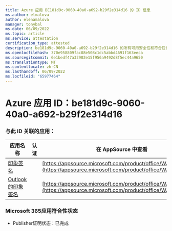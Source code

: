 ```yaml
---
title: Azure 应用 BE181d9c-9060-40a0-a692-b29f2e314d16 的 ID 信息
ms.author: elmalova
author: elenamalova
manager: tonybal
ms.date: 06/09/2022
ms.topic: article
ms.service: attestation
certification_type: attested
description: be181d9c-9060-40a0-a692-b29f2e314d16 的所有可用安全性和符合性信息。
ms.openlocfilehash: 370e958809fac08e508c1dc5abbd4691f163eeca
ms.sourcegitcommit: 6e1bedf47a32902e15f956a9492d8f5ec44a9650
ms.translationtype: MT
ms.contentlocale: zh-CN
ms.lasthandoff: 06/09/2022
ms.locfileid: "65977464"
---
```

# <a name="azure-app-id-be181d9c-9060-40a0-a692-b29f2e314d16"></a>Azure 应用 ID：be181d9c-9060-40a0-a692-b29f2e314d16


### <a name="apps-associated-with-this-id"></a>与此 ID 关联的应用：
| **应用名称** | **认证** | **在 AppSource 中查看** |
|--------------|---------------|-----------------------|
| [印象签名](../forward/WA200003216.md) |  | [https://appsource.microsoft.com/product/office/WA200003216](https://appsource.microsoft.com/product/office/WA200003216) |
| [Outlook的印象签名](../forward/WA200003199.md) |  | [https://appsource.microsoft.com/product/office/WA200003199](https://appsource.microsoft.com/product/office/WA200003199) |

### <a name="microsoft-365-app-compliance-status"></a>Microsoft 365应用符合性状态
- Publisher证明状态：已完成
